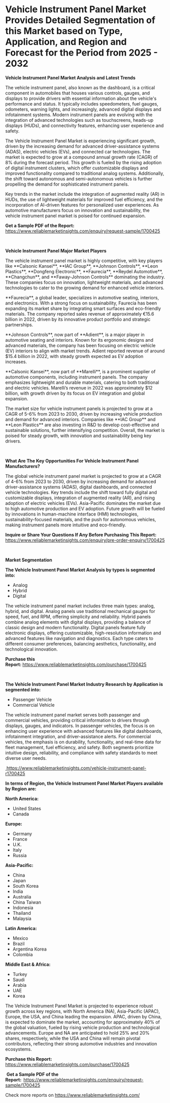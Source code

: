 <p><h1>Vehicle Instrument Panel Market Provides Detailed Segmentation of this Market based on Type, Application, and Region and Forecast for the Period from 2025 - 2032</h1></p><p><strong>Vehicle Instrument Panel Market Analysis and Latest Trends</strong></p>
<p><p>The vehicle instrument panel, also known as the dashboard, is a critical component in automobiles that houses various controls, gauges, and displays to provide drivers with essential information about the vehicle's performance and status. It typically includes speedometers, fuel gauges, odometers, warning lights, and increasingly, advanced digital displays and infotainment systems. Modern instrument panels are evolving with the integration of advanced technologies such as touchscreens, heads-up displays (HUDs), and connectivity features, enhancing user experience and safety.</p><p>The Vehicle Instrument Panel Market is experiencing significant growth, driven by the increasing demand for advanced driver-assistance systems (ADAS), electric vehicles (EVs), and connected car technologies. The market is expected to grow at a compound annual growth rate (CAGR) of 8% during the forecast period. This growth is fueled by the rising adoption of digital instrument clusters, which offer customizable displays and improved functionality compared to traditional analog systems. Additionally, the shift toward autonomous and semi-autonomous vehicles is further propelling the demand for sophisticated instrument panels.</p><p>Key trends in the market include the integration of augmented reality (AR) in HUDs, the use of lightweight materials for improved fuel efficiency, and the incorporation of AI-driven features for personalized user experiences. As automotive manufacturers focus on innovation and sustainability, the vehicle instrument panel market is poised for continued expansion.</p></p>
<p><strong>Get a Sample PDF of the Report:&nbsp;</strong> <a href="https://www.reliablemarketinsights.com/enquiry/request-sample/1700425?utm_campaign=2010&utm_medium=2&utm_source=Github&utm_content=ia&utm_term=22012025&utm_id=vehicle-instrument-panel">https://www.reliablemarketinsights.com/enquiry/request-sample/1700425</a></p>
<p>&nbsp;</p>
<p><strong>Vehicle Instrument Panel Major Market Players</strong></p>
<p><p>The vehicle instrument panel market is highly competitive, with key players like **Calsonic Kansei**, **IAC Group**, **Johnson Controls**, **Leon Plastics**, **Dongfeng Electronic**, **Faurecia**, **Reydel Automotive**, **Changchun**, and **Faway-Johnson Controls** dominating the industry. These companies focus on innovation, lightweight materials, and advanced technologies to cater to the growing demand for enhanced vehicle interiors.</p><p>**Faurecia**, a global leader, specializes in automotive seating, interiors, and electronics. With a strong focus on sustainability, Faurecia has been expanding its market share by integrating smart surfaces and eco-friendly materials. The company reported sales revenue of approximately €15.6 billion in 2022, driven by its innovative product portfolio and strategic partnerships.</p><p>**Johnson Controls**, now part of **Adient**, is a major player in automotive seating and interiors. Known for its ergonomic designs and advanced materials, the company has been focusing on electric vehicle (EV) interiors to align with market trends. Adient reported revenue of around $15.4 billion in 2022, with steady growth expected as EV adoption increases.</p><p>**Calsonic Kansei**, now part of **Marelli**, is a prominent supplier of automotive components, including instrument panels. The company emphasizes lightweight and durable materials, catering to both traditional and electric vehicles. Marelli’s revenue in 2022 was approximately $12 billion, with growth driven by its focus on EV integration and global expansion.</p><p>The market size for vehicle instrument panels is projected to grow at a CAGR of 5-6% from 2023 to 2030, driven by increasing vehicle production and demand for advanced interiors. Companies like **IAC Group** and **Leon Plastics** are also investing in R&D to develop cost-effective and sustainable solutions, further intensifying competition. Overall, the market is poised for steady growth, with innovation and sustainability being key drivers.</p></p>
<p>&nbsp;</p>
<p><strong>What Are The Key Opportunities For Vehicle Instrument Panel Manufacturers?</strong></p>
<p><p>The global vehicle instrument panel market is projected to grow at a CAGR of 4-6% from 2023 to 2030, driven by increasing demand for advanced driver-assistance systems (ADAS), digital dashboards, and connected vehicle technologies. Key trends include the shift toward fully digital and customizable displays, integration of augmented reality (AR), and rising adoption of electric vehicles (EVs). Asia-Pacific dominates the market due to high automotive production and EV adoption. Future growth will be fueled by innovations in human-machine interface (HMI) technologies, sustainability-focused materials, and the push for autonomous vehicles, making instrument panels more intuitive and eco-friendly.</p></p>
<p><strong>Inquire or Share Your Questions If Any Before Purchasing This Report:</strong> <a href="https://www.reliablemarketinsights.com/enquiry/pre-order-enquiry/1700425?utm_campaign=2010&utm_medium=2&utm_source=Github&utm_content=ia&utm_term=22012025&utm_id=vehicle-instrument-panel">https://www.reliablemarketinsights.com/enquiry/pre-order-enquiry/1700425</a></p>
<p>&nbsp;</p>
<p><strong>Market Segmentation</strong></p>
<p><strong>The Vehicle Instrument Panel Market Analysis by types is segmented into:</strong></p>
<p><ul><li>Analog</li><li>Hybrid</li><li>Digital</li></ul></p>
<p><p>The vehicle instrument panel market includes three main types: analog, hybrid, and digital. Analog panels use traditional mechanical gauges for speed, fuel, and RPM, offering simplicity and reliability. Hybrid panels combine analog elements with digital displays, providing a balance of classic design and modern functionality. Digital panels feature fully electronic displays, offering customizable, high-resolution information and advanced features like navigation and diagnostics. Each type caters to different consumer preferences, balancing aesthetics, functionality, and technological innovation.</p></p>
<p><strong>Purchase this Report:&nbsp;</strong><a href="https://www.reliablemarketinsights.com/purchase/1700425?utm_campaign=2010&utm_medium=2&utm_source=Github&utm_content=ia&utm_term=22012025&utm_id=vehicle-instrument-panel">https://www.reliablemarketinsights.com/purchase/1700425</a></p>
<p>&nbsp;</p>
<p><strong>The Vehicle Instrument Panel Market Industry Research by Application is segmented into:</strong></p>
<p><ul><li>Passenger Vehicle</li><li>Commercial Vehicle</li></ul></p>
<p><p>The vehicle instrument panel market serves both passenger and commercial vehicles, providing critical information to drivers through displays, gauges, and indicators. In passenger vehicles, the focus is on enhancing user experience with advanced features like digital dashboards, infotainment integration, and driver-assistance alerts. For commercial vehicles, the emphasis is on durability, functionality, and real-time data for fleet management, fuel efficiency, and safety. Both segments prioritize intuitive design, reliability, and compliance with safety standards to meet diverse user needs.</p></p>
<p><a href="https://www.reliablemarketinsights.com/vehicle-instrument-panel-r1700425?utm_campaign=2010&utm_medium=2&utm_source=Github&utm_content=ia&utm_term=22012025&utm_id=vehicle-instrument-panel">&nbsp;https://www.reliablemarketinsights.com/vehicle-instrument-panel-r1700425</a></p>
<p><strong>In terms of Region, the Vehicle Instrument Panel Market Players available by Region are:</strong></p>
<p>
    <p> <strong> North America: </strong>
        <ul>
            <li>United States</li>
            <li>Canada</li>
        </ul>
        </p> 
    <p> <strong> Europe: </strong>
        <ul>
            <li>Germany</li>
            <li>France</li>
            <li>U.K.</li>
            <li>Italy</li>
            <li>Russia</li>
        </ul>
        </p> 
    <p> <strong> Asia-Pacific: </strong>
        <ul>
            <li>China</li>
            <li>Japan</li>
            <li>South Korea</li>
            <li>India</li>
            <li>Australia</li>
            <li>China Taiwan</li>
            <li>Indonesia</li>
            <li>Thailand</li>
            <li>Malaysia</li>
        </ul>
        </p> 
    <p> <strong> Latin America: </strong>
        <ul>
            <li>Mexico</li>
            <li>Brazil</li>
            <li>Argentina Korea</li>
            <li>Colombia</li>
        </ul>
        </p> 
    <p> <strong> Middle East & Africa: </strong>
        <ul>
            <li>Turkey</li>
            <li>Saudi</li>
            <li>Arabia</li>
            <li>UAE</li>
            <li>Korea</li>
        </ul>
    </p>
    </p>
<p><p>The Vehicle Instrument Panel Market is projected to experience robust growth across key regions, with North America (NA), Asia-Pacific (APAC), Europe, the USA, and China leading the expansion. APAC, driven by China, is expected to dominate the market, accounting for approximately 40% of the global valuation, fueled by rising vehicle production and technological advancements. Europe and NA are anticipated to hold 25% and 20% shares, respectively, while the USA and China will remain pivotal contributors, reflecting their strong automotive industries and innovation ecosystems.</p></p>
<p><strong>Purchase this Report: </strong><a href="https://www.reliablemarketinsights.com/purchase/1700425?utm_campaign=2010&utm_medium=2&utm_source=Github&utm_content=ia&utm_term=22012025&utm_id=vehicle-instrument-panel">https://www.reliablemarketinsights.com/purchase/1700425</a></p>
<p>&nbsp;<strong>Get a Sample PDF of the Report:&nbsp;&nbsp;</strong><a href="https://www.reliablemarketinsights.com/enquiry/request-sample/1700425?utm_campaign=2010&utm_medium=2&utm_source=Github&utm_content=ia&utm_term=22012025&utm_id=vehicle-instrument-panel">https://www.reliablemarketinsights.com/enquiry/request-sample/1700425</a></p>
<p><strong></strong></p>
<p>Check more reports on <a href="https://www.reliablemarketinsights.com/?utm_campaign=2010&utm_medium=2&utm_source=Github&utm_content=ia&utm_term=22012025&utm_id=vehicle-instrument-panel">https://www.reliablemarketinsights.com/</a></p>